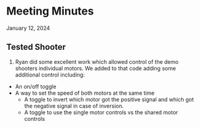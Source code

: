 # Meeting Minutes
January 12, 2024

## Tested Shooter
1. Ryan did some excellent work which allowed control of the demo shooters individual motors. We added to that code adding some additional control including:
* An on/off toggle
* A way to set the speed of both motors at the same time
    * A toggle to invert which motor got the positive signal and which got the negative signal in case of inversion.
    * A toggle to use the single motor controls vs the shared motor controls

